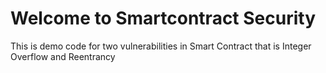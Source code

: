 # Welcome to Smartcontract Security

This is demo code for two vulnerabilities in Smart Contract that is Integer Overflow and Reentrancy